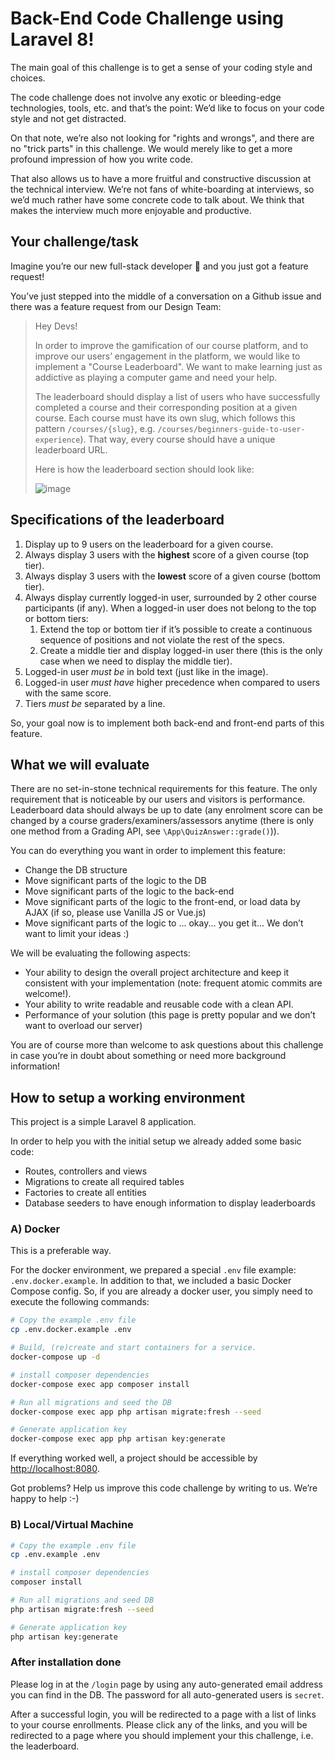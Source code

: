 # Back-End Code Challenge using Laravel 8!

The main goal of this challenge is to get a sense of your coding style and choices.

The code challenge does not involve any exotic or bleeding-edge technologies, tools, etc. and that’s the point: We’d like to focus on your code style and not get distracted.

On that note, we’re also not looking for "rights and wrongs", and there are no "trick parts" in this challenge.
We would merely like to get a more profound impression of how you write code.

That also allows us to have a more fruitful and constructive discussion at the technical interview. We’re not fans of white-boarding at interviews, so we’d much rather have some concrete code to talk about. We think that makes the interview much more enjoyable and productive.


## Your challenge/task

Imagine you’re our new full-stack developer 🦄 and you just got a feature request!

You’ve just stepped into the middle of a conversation on a Github issue and there was a feature request from our Design Team:
> Hey Devs!
>
> In order to improve the gamification of our course platform, and to improve our users’ engagement in the platform, we would like to implement a "Course Leaderboard". We want to make learning just as addictive as playing a computer game and need your help.
>
> The leaderboard should display a list of users who have successfully completed a course and their corresponding position at a given course. Each course must have its own slug, which follows this pattern `/courses/{slug}`, e.g. `/courses/beginners-guide-to-user-experience`). That way, every course should have a unique leaderboard URL.
>
> Here is how the leaderboard section should look like:
>
> ![image](https://user-images.githubusercontent.com/5278175/63923279-f0ef8680-ca4e-11e9-8707-4d51154ce31e.png)


## Specifications of the leaderboard

1. Display up to 9 users on the leaderboard for a given course.
2. Always display 3 users with the **highest** score of a given course (top tier).
3. Always display 3 users with the **lowest** score of a given course (bottom tier).
4. Always display currently logged-in user, surrounded by 2 other course participants (if any). When a logged-in user does not belong to the top or bottom tiers:
    1. Extend the top or bottom tier if it’s possible to create a continuous sequence of positions and not violate the rest of the specs.
    2. Create a middle tier and display logged-in user there (this is the only case when we need to display the middle tier).
5. Logged-in user *must be* in bold text (just like in the image).
6. Logged-in user *must have* higher precedence when compared to users with the same score.
7. Tiers *must be* separated by a line.

So, your goal now is to implement both back-end and front-end parts of this feature.


## What we will evaluate

There are no set-in-stone technical requirements for this feature.
The only requirement that is noticeable by our users and visitors is performance.
Leaderboard data should always be up to date (any enrolment score can be changed by a course graders/examiners/assessors anytime (there is only one method from a Grading API, see `\App\QuizAnswer::grade()`)).

You can do everything you want in order to implement this feature:
 - Change the DB structure
 - Move significant parts of the logic to the DB
 - Move significant parts of the logic to the back-end
 - Move significant parts of the logic to the front-end, or load data by AJAX (if so, please use Vanilla JS or Vue.js)
 - Move significant parts of the logic to ... okay... you get it... We don’t want to limit your ideas :)

We will be evaluating the following aspects:
 - Your ability to design the overall project architecture and keep it consistent with your implementation (note: frequent atomic commits are welcome!).
 - Your ability to write readable and reusable code with a clean API.
 - Performance of your solution (this page is pretty popular and we don’t want to overload our server)

You are of course more than welcome to ask questions about this challenge in case you’re in doubt about something or need more background information!


## How to setup a working environment

This project is a simple Laravel 8 application.

In order to help you with the initial setup we already added some basic code:
 - Routes, controllers and views
 - Migrations to create all required tables
 - Factories to create all entities
 - Database seeders to have enough information to display leaderboards


### A) Docker

This is a preferable way.

For the docker environment, we prepared a special `.env` file example: `.env.docker.example`.
In addition to that, we included a basic Docker Compose config.
So, if you are already a docker user, you simply need to execute the following commands:

```sh
# Copy the example .env file
cp .env.docker.example .env

# Build, (re)create and start containers for a service.
docker-compose up -d

# install composer dependencies
docker-compose exec app composer install

# Run all migrations and seed the DB
docker-compose exec app php artisan migrate:fresh --seed

# Generate application key
docker-compose exec app php artisan key:generate
```

If everything worked well, a project should be accessible by [http://localhost:8080](http://localhost:8080).

Got problems? Help us improve this code challenge by writing to us. We’re happy to help :-)


### B) Local/Virtual Machine

```sh
# Copy the example .env file
cp .env.example .env

# install composer dependencies
composer install

# Run all migrations and seed DB
php artisan migrate:fresh --seed

# Generate application key
php artisan key:generate
```


### After installation done

Please log in at the `/login` page by using any auto-generated email address you can find in the DB.
The password for all auto-generated users is `secret`.

After a successful login, you will be redirected to a page with a list of links to your course enrollments.
Please click any of the links, and you will be redirected to a page where you should implement your this challenge, i.e. the leaderboard.
